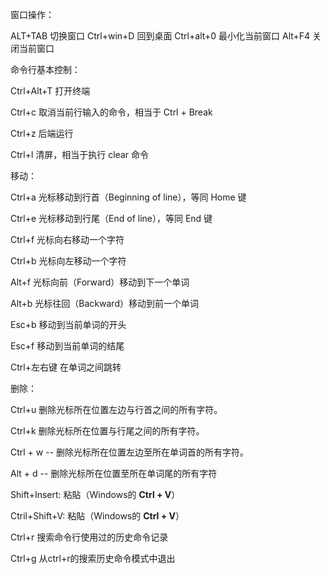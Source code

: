 窗口操作：

ALT+TAB       切换窗口
Ctrl+win+D    回到桌面
Ctrl+alt+0    最小化当前窗口
Alt+F4	关闭当前窗口



命令行基本控制：

Ctrl+Alt+T 打开终端

Ctrl+c  取消当前行输入的命令，相当于 Ctrl + Break

Ctrl+z  后端运行

Ctrl+l  清屏，相当于执行 clear 命令



移动：

Ctrl+a  光标移动到行首（Beginning of line），等同 Home 键

Ctrl+e  光标移动到行尾（End of line），等同 End 键

Ctrl+f  光标向右移动一个字符 

Ctrl+b  光标向左移动一个字符

Alt+f   光标向前（Forward）移动到下一个单词

Alt+b   光标往回（Backward）移动到前一个单词

Esc+b   移动到当前单词的开头

Esc+f   移动到当前单词的结尾

Ctrl+左右键   在单词之间跳转



删除：

Ctrl+u  删除光标所在位置左边与行首之间的所有字符。

Ctrl+k  删除光标所在位置与行尾之间的所有字符。

Ctrl + w -- 删除光标所在位置左边至所在单词首的所有字符。

Alt + d  -- 删除光标所在位置至所在单词尾的所有字符



Shift+Insert:  粘貼（Windows的 **Ctrl + V**）

Ctril+Shift+V: 粘貼（Windows的 **Ctrl + V**）

Ctrl+r  搜索命令行使用过的历史命令记录 

Ctrl+g  从ctrl+r的搜索历史命令模式中退出


